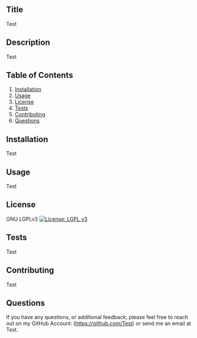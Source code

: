 
  ## Title
  Test
  ## Description 
  Test
  
  ## Table of Contents
  1. [Installation](#Installation)
  2. [Usage](#Usage)
  3. [License](#License)
  5. [Tests](#Tests)
  6. [Contributing](#Contributing)
  7. [Questions](#Questions)
  
  ## Installation
  Test
  ## Usage
  Test
  ## License
  GNU LGPLv3 [![License: LGPL v3](https://img.shields.io/badge/License-LGPL_v3-blue.svg)](https://www.gnu.org/licenses/lgpl-3.0)
  ## Tests
  Test
  ## Contributing
  Test
  ## Questions

  If you have any questions, or additional feedback, please feel free to reach out on my 
GitHub Account: (https://github.com/Test) or send me an email at Test.
  

